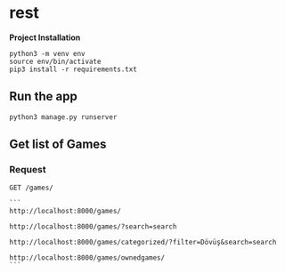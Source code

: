 # rest

**Project Installation**

```
python3 -m venv env
source env/bin/activate
pip3 install -r requirements.txt

```
## Run the app

    python3 manage.py runserver

## Get list of Games
### Request

`GET /games/`

    ```
    http://localhost:8000/games/

    http://localhost:8000/games/?search=search

    http://localhost:8000/games/categorized/?filter=Dövüş&search=search

    http://localhost:8000/games/ownedgames/
    ```
